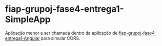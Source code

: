 # fiap-grupoj-fase4-entrega1-SimpleApp
Aplicação menor a ser chamada dentro da aplicação de <a href="https://github.com/Bullamano/fiap-grupoj-fase4-entrega1-Angular">fiap-grupoj-fase4-entrega1-Angular</a> para simular CORS.

